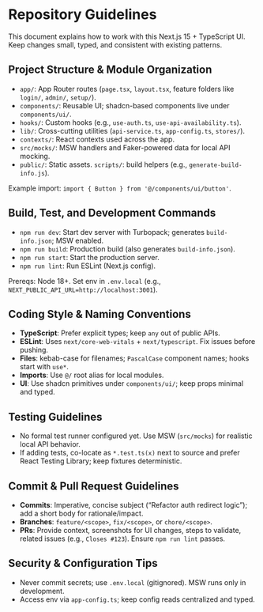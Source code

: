 # Repository Guidelines

This document explains how to work with this Next.js 15 + TypeScript UI. Keep changes small, typed, and consistent with existing patterns.

## Project Structure & Module Organization

- `app/`: App Router routes (`page.tsx`, `layout.tsx`, feature folders like `login/`, `admin/`, `setup/`).
- `components/`: Reusable UI; shadcn-based components live under `components/ui/`.
- `hooks/`: Custom hooks (e.g., `use-auth.ts`, `use-api-availability.ts`).
- `lib/`: Cross-cutting utilities (`api-service.ts`, `app-config.ts`, `stores/`).
- `contexts/`: React contexts used across the app.
- `src/mocks/`: MSW handlers and Faker-powered data for local API mocking.
- `public/`: Static assets.  `scripts/`: build helpers (e.g., `generate-build-info.js`).

Example import: `import { Button } from '@/components/ui/button'`.

## Build, Test, and Development Commands

- `npm run dev`: Start dev server with Turbopack; generates `build-info.json`; MSW enabled.
- `npm run build`: Production build (also generates `build-info.json`).
- `npm run start`: Start the production server.
- `npm run lint`: Run ESLint (Next.js config).

Prereqs: Node 18+. Set env in `.env.local` (e.g., `NEXT_PUBLIC_API_URL=http://localhost:3001`).

## Coding Style & Naming Conventions

- **TypeScript**: Prefer explicit types; keep `any` out of public APIs.
- **ESLint**: Uses `next/core-web-vitals` + `next/typescript`. Fix issues before pushing.
- **Files**: kebab-case for filenames; `PascalCase` component names; hooks start with `use*`.
- **Imports**: Use `@/` root alias for local modules.
- **UI**: Use shadcn primitives under `components/ui/`; keep props minimal and typed.

## Testing Guidelines

- No formal test runner configured yet. Use MSW (`src/mocks`) for realistic local API behavior.
- If adding tests, co-locate as `*.test.ts(x)` next to source and prefer React Testing Library; keep fixtures deterministic.

## Commit & Pull Request Guidelines

- **Commits**: Imperative, concise subject (“Refactor auth redirect logic”); add a short body for rationale/impact.
- **Branches**: `feature/<scope>`, `fix/<scope>`, or `chore/<scope>`.
- **PRs**: Provide context, screenshots for UI changes, steps to validate, related issues (e.g., `Closes #123`). Ensure `npm run lint` passes.

## Security & Configuration Tips

- Never commit secrets; use `.env.local` (gitignored). MSW runs only in development.
- Access env via `app-config.ts`; keep config reads centralized and typed.

